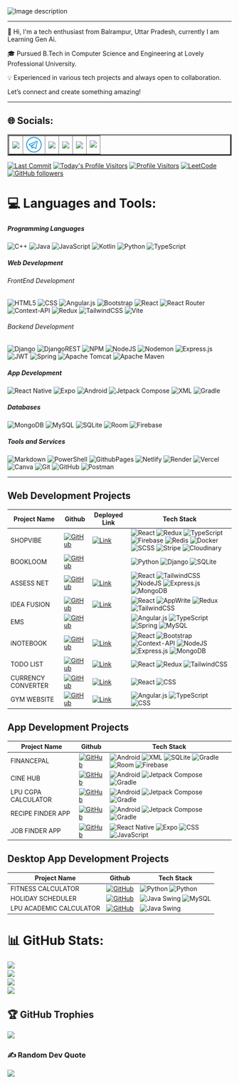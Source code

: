 
<img src="https://github.com/user-attachments/assets/86295a53-99e6-400f-ace4-ce49973570e3" alt="Image description" width="1020" height="350" />

---

👋 Hi, I'm a tech enthusiast from Balrampur, Uttar Pradesh, currently I am Learning Gen Ai.

🎓 Pursued B.Tech in Computer Science and Engineering at Lovely Professional University.

💡 Experienced in various tech projects and always open to collaboration.

Let’s connect and create something amazing!

---

## 🌐 Socials:
<table border="3" radius="20">
    <td><a href="https://wa.me/7237890715" target="_blank"> <img align="center" src="https://user-images.githubusercontent.com/74038190/235294019-40007353-6219-4ec5-b661-b3c35136dd0b.gif" width="45px" /> </a></td>
    <td><a href="https://t.me/Skp3214" target="_blank"> <img align="center" src="https://github.com/AkashSingh3031/AkashSingh3031/blob/main/images/Social%20Media/telegram(color).png" width="35px" /> </a></td>
    <td><a href="https://www.linkedin.com/in/skp3214/" target="_blank"> <img align="center" src="https://user-images.githubusercontent.com/74038190/235294012-0a55e343-37ad-4b0f-924f-c8431d9d2483.gif" width="45px" /> </a></td>
    <td><a href="https://www.instagram.com/skprajapati3215/" target="_blank"> <img align="center" src="https://user-images.githubusercontent.com/74038190/235294013-a33e5c43-a01c-43f6-b44d-a406d8b4ab75.gif" width="45px" /> </a></td>
    <td><a href="https://twitter.com/skp3214" target="_blank"> <img align="center" src="https://user-images.githubusercontent.com/74038190/235294011-b8074c31-9097-4a65-a594-4151b58743a8.gif" width="45px" /> </a></td>
    <td><a href="https://mail.google.com/mail/u/0/?fs=1&to=skprajapati3214@gmail.com&tf=cm" target="_blank">  <img src="https://img.icons8.com/?size=100&id=P7UIlhbpWzZm&format=png&color=000000" width="35px"/> </a></td>
</table>


[![Last Commit](https://custom-icon-badges.demolab.com/github/last-commit/skp3214/skp3214?style=plastic&logo=history)](https://github.com/skp3214/skp3214/commits/master)
[![Today's Profile Visitors](https://hits.sh/github.com/skp3214/skp3214.svg?view=today-total&label=Today's%20Profile%20View&extraCount=0&labelColor=fe3757&logo=github)](https://github.com/skp3214)
[![Profile Visitors](https://hits.sh/github.com/skp3214/skp3214.svg?label=Total%20Profile%20View&extraCount=0&color=fe3757&labelColor=bf11cc&logo=github)](https://github.com/Nilesh-0203)
[![LeetCode](https://img.shields.io/badge/dynamic/json?style=flat&labelColor=orange&logo=leetcode&logoColor=black&label=Solved&query=solvedOverTotal&url=https://leetcode-badge.vercel.app/api/users/skprajapati3214)](https://leetcode.com/skprajapati3214/)
[![GitHub followers](https://custom-icon-badges.demolab.com/github/followers/skp3214?style=social&logo=followers)](https://github.com/skp3214?tab=followers)

# 💻 Languages and Tools:

##### Programming Languages
![C++](https://img.shields.io/badge/c++-%2300599C.svg?style=for-the-badge&logo=c%2B%2B&logoColor=white)
![Java](https://img.shields.io/badge/java-%23ED8B00.svg?style=for-the-badge&logo=openjdk&logoColor=white) 
![JavaScript](https://img.shields.io/badge/javascript-%23323330.svg?style=for-the-badge&logo=javascript&logoColor=%23F7DF1E) 
![Kotlin](https://img.shields.io/badge/kotlin-%237F52FF.svg?style=for-the-badge&logo=kotlin&logoColor=white)
![Python](https://img.shields.io/badge/python-3670A0?style=for-the-badge&logo=python&logoColor=ffdd54) 
![TypeScript](https://img.shields.io/badge/typescript-%23007ACC.svg?style=for-the-badge&logo=typescript&logoColor=white) 

##### Web Development
###### FrontEnd Development
 ![HTML5](https://img.shields.io/badge/html5-%23E34F26.svg?style=for-the-badge&logo=html5&logoColor=white) 
![CSS](https://img.shields.io/badge/css3-%2300599C.svg?style=for-the-badge&logo=css3&logoColor=white) 
![Angular.js](https://img.shields.io/badge/angular.js-%23E23237.svg?style=for-the-badge&logo=angularjs&logoColor=white) 
![Bootstrap](https://img.shields.io/badge/bootstrap-%238511FA.svg?style=for-the-badge&logo=bootstrap&logoColor=white) 
 ![React](https://img.shields.io/badge/react-%2320232a.svg?style=for-the-badge&logo=react&logoColor=%2361DAFB) 
 ![React Router](https://img.shields.io/badge/React_Router-CA4245?style=for-the-badge&logo=react-router&logoColor=white) 
 ![Context-API](https://img.shields.io/badge/Context--Api-000000?style=for-the-badge&logo=react)
 ![Redux](https://img.shields.io/badge/redux-%23593d88.svg?style=for-the-badge&logo=redux&logoColor=white)
 ![TailwindCSS](https://img.shields.io/badge/tailwindcss-%2338B2AC.svg?style=for-the-badge&logo=tailwind-css&logoColor=white) 
 ![Vite](https://img.shields.io/badge/vite-%23646CFF.svg?style=for-the-badge&logo=vite&logoColor=white)

###### Backend Development
 ![Django](https://img.shields.io/badge/django-%23092E20.svg?style=for-the-badge&logo=django&logoColor=white) 
 ![DjangoREST](https://img.shields.io/badge/DJANGO-REST-ff1709?style=for-the-badge&logo=django&logoColor=white&color=ff1709&labelColor=gray)
 ![NPM](https://img.shields.io/badge/NPM-%23CB3837.svg?style=for-the-badge&logo=npm&logoColor=white) 
 ![NodeJS](https://img.shields.io/badge/node.js-6DA55F?style=for-the-badge&logo=node.js&logoColor=white) 
 ![Nodemon](https://img.shields.io/badge/NODEMON-%23323330.svg?style=for-the-badge&logo=nodemon&logoColor=%BBDEAD)
 ![Express.js](https://img.shields.io/badge/express.js-%23404d59.svg?style=for-the-badge&logo=express&logoColor=%2361DAFB)
 ![JWT](https://img.shields.io/badge/JWT-black?style=for-the-badge&logo=JSON%20web%20tokens)
  ![Spring](https://img.shields.io/badge/spring-%236DB33F.svg?style=for-the-badge&logo=spring&logoColor=white)  ![Apache Tomcat](https://img.shields.io/badge/apache%20tomcat-%23F8DC75.svg?style=for-the-badge&logo=apache-tomcat&logoColor=black) ![Apache Maven](https://img.shields.io/badge/Apache%20Maven-C71A36?style=for-the-badge&logo=Apache%20Maven&logoColor=white)

##### App Development
 ![React Native](https://img.shields.io/badge/react_native-%2320232a.svg?style=for-the-badge&logo=react&logoColor=%2361DAFB) 
  ![Expo](https://img.shields.io/badge/expo-1C1E24?style=for-the-badge&logo=expo&logoColor=#D04A37)
  ![Android](https://img.shields.io/badge/Android-38b000.svg?style=for-the-badge&logo=Android&logoColor=white)
  ![Jetpack Compose](https://img.shields.io/badge/jetpack-compose-3772ff.svg?style=for-the-badge&logo=jetpack-compose&logoColor=70e000)
![XML](https://img.shields.io/badge/xml-pink.svg?style=for-the-badge&logo=XML&logoColor=white)
  ![Gradle](https://img.shields.io/badge/Gradle-02303A.svg?style=for-the-badge&logo=Gradle&logoColor=white)

##### Databases
![MongoDB](https://img.shields.io/badge/MongoDB-%234ea94b.svg?style=for-the-badge&logo=mongodb&logoColor=white) ![MySQL](https://img.shields.io/badge/mysql-4479A1.svg?style=for-the-badge&logo=mysql&logoColor=white) ![SQLite](https://img.shields.io/badge/sqlite-%2307405e.svg?style=for-the-badge&logo=sqlite&logoColor=white) ![Room](https://img.shields.io/badge/room-%23F24E1E.svg?style=for-the-badge&logo=room&logoColor=white) ![Firebase](https://img.shields.io/badge/firebase-a08021?style=for-the-badge&logo=firebase&logoColor=ffcd34)

##### Tools and Services
 ![Markdown](https://img.shields.io/badge/markdown-%23000000.svg?style=for-the-badge&logo=markdown&logoColor=white) ![PowerShell](https://img.shields.io/badge/PowerShell-%235391FE.svg?style=for-the-badge&logo=powershell&logoColor=white) ![GithubPages](https://img.shields.io/badge/github%20pages-121013?style=for-the-badge&logo=github&logoColor=white) ![Netlify](https://img.shields.io/badge/netlify-%23000000.svg?style=for-the-badge&logo=netlify&logoColor=#00C7B7) ![Render](https://img.shields.io/badge/Render-%46E3B7.svg?style=for-the-badge&logo=render&logoColor=white) ![Vercel](https://img.shields.io/badge/vercel-%23000000.svg?style=for-the-badge&logo=vercel&logoColor=white)    ![Canva](https://img.shields.io/badge/Canva-%2300C4CC.svg?style=for-the-badge&logo=Canva&logoColor=white) ![Git](https://img.shields.io/badge/git-%23F05033.svg?style=for-the-badge&logo=git&logoColor=white) ![GitHub](https://img.shields.io/badge/github-%23121011.svg?style=for-the-badge&logo=github&logoColor=white)  ![Postman](https://img.shields.io/badge/Postman-FF6C37?style=for-the-badge&logo=postman&logoColor=white)

----

## Web Development Projects

| Project Name |Github | Deployed Link | Tech Stack| 
|---------------|---------------|---------------|---------------|
|SHOPVIBE | [![GitHub](https://img.shields.io/badge/github%20Repo-%23121011.svg?style=for-the-badge&logo=github&logoColor=white)](https://github.com/skp3214/ShopVibe.git)  | [![Link](https://img.shields.io/badge/Click%20Here-%235391FE.svg?style=for-the-badge&logo=powershell&logoColor=white)](https://shopvibeupgrade.netlify.app/)  | ![React](https://img.shields.io/badge/react-%2320232a.svg?style=for-the-badge&logo=react&logoColor=%2361DAFB)  ![Redux](https://img.shields.io/badge/redux%20toolkit-%23593d88.svg?style=for-the-badge&logo=redux&logoColor=white) ![TypeScript](https://img.shields.io/badge/typescript-%23007ACC.svg?style=for-the-badge&logo=typescript&logoColor=white) ![Firebase](https://img.shields.io/badge/firebase-a08021?style=for-the-badge&logo=firebase&logoColor=ffcd34) ![Redis](https://img.shields.io/badge/redis-%23DD0031.svg?style=for-the-badge&logo=redis&logoColor=white) ![Docker](https://img.shields.io/badge/docker-%230db7ed.svg?style=for-the-badge&logo=docker&logoColor=white) ![SCSS](https://img.shields.io/badge/scss-%DD88CF.svg?style=for-the-badge&logo=scss&logoColor=white) ![Stripe](https://img.shields.io/badge/stripe-%23593d88.svg?style=for-the-badge&logo=stripe&logoColor=white) ![Cloudinary](https://img.shields.io/badge/cloudinary-%2300599C.svg?style=for-the-badge&logo=cloudinary&logoColor=white)|
|BOOKLOOM | [![GitHub](https://img.shields.io/badge/github%20Repo-%23121011.svg?style=for-the-badge&logo=github&logoColor=white)](https://github.com/skp3214/BookLoom.git)  |   |![Python](https://img.shields.io/badge/python-3670A0?style=for-the-badge&logo=python&logoColor=ffdd54)  ![Django](https://img.shields.io/badge/django-%23092E20.svg?style=for-the-badge&logo=django&logoColor=white)  ![SQLite](https://img.shields.io/badge/sqlite-%2307405e.svg?style=for-the-badge&logo=sqlite&logoColor=white)|
|ASSESS NET | [![GitHub](https://img.shields.io/badge/github%20Repo-%23121011.svg?style=for-the-badge&logo=github&logoColor=white)](https://github.com/skp3214/AssessNet-CipherSchools.git)  | [![Link](https://img.shields.io/badge/Click%20Here-%235391FE.svg?style=for-the-badge&logo=powershell&logoColor=white)](https://assessnet.vercel.app/)  | ![React](https://img.shields.io/badge/react-%2320232a.svg?style=for-the-badge&logo=react&logoColor=%2361DAFB) ![TailwindCSS](https://img.shields.io/badge/tailwindcss-%2338B2AC.svg?style=for-the-badge&logo=tailwind-css&logoColor=white)  ![NodeJS](https://img.shields.io/badge/node.js-6DA55F?style=for-the-badge&logo=node.js&logoColor=white)  ![Express.js](https://img.shields.io/badge/express.js-%23404d59.svg?style=for-the-badge&logo=express&logoColor=%2361DAFB) ![MongoDB](https://img.shields.io/badge/MongoDB-%234ea94b.svg?style=for-the-badge&logo=mongodb&logoColor=white)|
|IDEA FUSION | [![GitHub](https://img.shields.io/badge/github%20Repo-%23121011.svg?style=for-the-badge&logo=github&logoColor=white)](https://github.com/skp3214/IdeaFusion.git)  | [![Link](https://img.shields.io/badge/Click%20Here-%235391FE.svg?style=for-the-badge&logo=powershell&logoColor=white)](https://ideafusion.vercel.app/)  | ![React](https://img.shields.io/badge/react-%2320232a.svg?style=for-the-badge&logo=react&logoColor=%2361DAFB) ![AppWrite](https://img.shields.io/badge/appwrite-f72585?style=for-the-badge&logo=appwrite&logoColor=white)  ![Redux](https://img.shields.io/badge/redux%20toolkit-%23593d88.svg?style=for-the-badge&logo=redux&logoColor=white) ![TailwindCSS](https://img.shields.io/badge/tailwindcss-%2338B2AC.svg?style=for-the-badge&logo=tailwind-css&logoColor=white)|
|EMS | [![GitHub](https://img.shields.io/badge/github%20Repo-%23121011.svg?style=for-the-badge&logo=github&logoColor=white)](https://github.com/skp3214/EMS.git)  |   | ![Angular.js](https://img.shields.io/badge/angular.js-%23E23237.svg?style=for-the-badge&logo=angularjs&logoColor=white) ![TypeScript](https://img.shields.io/badge/typescript-%23007ACC.svg?style=for-the-badge&logo=typescript&logoColor=white)   ![Spring](https://img.shields.io/badge/spring%20Boot-%236DB33F.svg?style=for-the-badge&logo=spring&logoColor=white) ![MySQL](https://img.shields.io/badge/mysql-4479A1.svg?style=for-the-badge&logo=mysql&logoColor=white)|
|iNOTEBOOK | [![GitHub](https://img.shields.io/badge/github%20Repo-%23121011.svg?style=for-the-badge&logo=github&logoColor=white)](https://github.com/skp3214/iNoteBook.git)  | [![Link](https://img.shields.io/badge/Click%20Here-%235391FE.svg?style=for-the-badge&logo=powershell&logoColor=white)](https://inotebook-live.vercel.app/)  | ![React](https://img.shields.io/badge/react-%2320232a.svg?style=for-the-badge&logo=react&logoColor=%2361DAFB) ![Bootstrap](https://img.shields.io/badge/bootstrap-%238511FA.svg?style=for-the-badge&logo=bootstrap&logoColor=white)  ![Context-API](https://img.shields.io/badge/Context--Api-000000?style=for-the-badge&logo=react)  ![NodeJS](https://img.shields.io/badge/node.js-6DA55F?style=for-the-badge&logo=node.js&logoColor=white)  ![Express.js](https://img.shields.io/badge/express.js-%23404d59.svg?style=for-the-badge&logo=express&logoColor=%2361DAFB) ![MongoDB](https://img.shields.io/badge/MongoDB-%234ea94b.svg?style=for-the-badge&logo=mongodb&logoColor=white)|
|TODO LIST | [![GitHub](https://img.shields.io/badge/github%20Repo-%23121011.svg?style=for-the-badge&logo=github&logoColor=white)](https://github.com/skp3214/redux-toolkit-todo-list.git)  | [![Link](https://img.shields.io/badge/Click%20Here-%235391FE.svg?style=for-the-badge&logo=powershell&logoColor=white)](https://skp3214-todo-list.vercel.app/)  | ![React](https://img.shields.io/badge/react-%2320232a.svg?style=for-the-badge&logo=react&logoColor=%2361DAFB)  ![Redux](https://img.shields.io/badge/redux%20Toolkit-%23593d88.svg?style=for-the-badge&logo=redux&logoColor=white) ![TailwindCSS](https://img.shields.io/badge/tailwindcss-%2338B2AC.svg?style=for-the-badge&logo=tailwind-css&logoColor=white)|
|CURRENCY CONVERTER | [![GitHub](https://img.shields.io/badge/github%20Repo-%23121011.svg?style=for-the-badge&logo=github&logoColor=white)](https://github.com/skp3214/currency-converter.git)  | [![Link](https://img.shields.io/badge/Click%20Here-%235391FE.svg?style=for-the-badge&logo=powershell&logoColor=white)](https://currency-converter-react-js-eight.vercel.app/)  | ![React](https://img.shields.io/badge/react-%2320232a.svg?style=for-the-badge&logo=react&logoColor=%2361DAFB) ![CSS](https://img.shields.io/badge/css3-%2300599C.svg?style=for-the-badge&logo=css3&logoColor=white)|
|GYM WEBSITE | [![GitHub](https://img.shields.io/badge/github%20Repo-%23121011.svg?style=for-the-badge&logo=github&logoColor=white)](https://github.com/skp3214/GymWebsite-AngularJs.git)  | [![Link](https://img.shields.io/badge/Click%20Here-%235391FE.svg?style=for-the-badge&logo=powershell&logoColor=white)](https://anydayfitness.netlify.app/)|![Angular.js](https://img.shields.io/badge/angular.js-%23E23237.svg?style=for-the-badge&logo=angularjs&logoColor=white) ![TypeScript](https://img.shields.io/badge/typescript-%23007ACC.svg?style=for-the-badge&logo=typescript&logoColor=white) ![CSS](https://img.shields.io/badge/css3-%2300599C.svg?style=for-the-badge&logo=css3&logoColor=white)|




## App Development Projects

| Project Name |Github | Tech Stack| 
|---------------|---------------|---------------|
|FINANCEPAL | [![GitHub](https://img.shields.io/badge/github%20Repo-%23121011.svg?style=for-the-badge&logo=github&logoColor=white)](https://github.com/skp3214/FinancePal.git)  |   ![Android](https://img.shields.io/badge/Android-38b000.svg?style=for-the-badge&logo=Android&logoColor=white) ![XML](https://img.shields.io/badge/xml-pink.svg?style=for-the-badge&logo=XML&logoColor=white) ![SQLite](https://img.shields.io/badge/sqlite-%2307405e.svg?style=for-the-badge&logo=sqlite&logoColor=white)  ![Gradle](https://img.shields.io/badge/Gradle-02303A.svg?style=for-the-badge&logo=Gradle&logoColor=white)![Room](https://img.shields.io/badge/room-%23F24E1E.svg?style=for-the-badge&logo=room&logoColor=white) ![Firebase](https://img.shields.io/badge/firebase-a08021?style=for-the-badge&logo=firebase&logoColor=ffcd34)|
|CINE HUB | [![GitHub](https://img.shields.io/badge/github%20Repo-%23121011.svg?style=for-the-badge&logo=github&logoColor=white)](https://github.com/skp3214/CineHub.git)  |   ![Android](https://img.shields.io/badge/Android-38b000.svg?style=for-the-badge&logo=Android&logoColor=white)   ![Jetpack Compose](https://img.shields.io/badge/jetpack-compose-3772ff.svg?style=for-the-badge&logo=jetpack-compose&logoColor=70e000)   ![Gradle](https://img.shields.io/badge/Gradle-02303A.svg?style=for-the-badge&logo=Gradle&logoColor=white)|
|LPU CGPA CALCULATOR | [![GitHub](https://img.shields.io/badge/github%20Repo-%23121011.svg?style=for-the-badge&logo=github&logoColor=white)](https://github.com/skp3214/LPUCgpaCalc-JetpackComposeProject.git)  |   ![Android](https://img.shields.io/badge/Android-38b000.svg?style=for-the-badge&logo=Android&logoColor=white)   ![Jetpack Compose](https://img.shields.io/badge/jetpack-compose-3772ff.svg?style=for-the-badge&logo=jetpack-compose&logoColor=70e000)   ![Gradle](https://img.shields.io/badge/Gradle-02303A.svg?style=for-the-badge&logo=Gradle&logoColor=white)|
|RECIPE FINDER APP | [![GitHub](https://img.shields.io/badge/github%20Repo-%23121011.svg?style=for-the-badge&logo=github&logoColor=white)](https://github.com/skp3214/RecipeFinderApp.git)  |   ![Android](https://img.shields.io/badge/Android-38b000.svg?style=for-the-badge&logo=Android&logoColor=white)   ![Jetpack Compose](https://img.shields.io/badge/jetpack-compose-3772ff.svg?style=for-the-badge&logo=jetpack-compose&logoColor=70e000)   ![Gradle](https://img.shields.io/badge/Gradle-02303A.svg?style=for-the-badge&logo=Gradle&logoColor=white)|
|JOB FINDER APP | [![GitHub](https://img.shields.io/badge/github%20Repo-%23121011.svg?style=for-the-badge&logo=github&logoColor=white)](https://github.com/skp3214/Job-Finder-App.git)  |  ![React Native](https://img.shields.io/badge/react_native-%2320232a.svg?style=for-the-badge&logo=react&logoColor=%2361DAFB)   ![Expo](https://img.shields.io/badge/expo-1C1E24?style=for-the-badge&logo=expo&logoColor=#D04A37) ![CSS](https://img.shields.io/badge/css3-%2300599C.svg?style=for-the-badge&logo=css3&logoColor=white) ![JavaScript](https://img.shields.io/badge/javascript-%23323330.svg?style=for-the-badge&logo=javascript&logoColor=%23F7DF1E)|

## Desktop App Development Projects

| Project Name |Github | Tech Stack| 
|---------------|---------------|---------------|
|FITNESS CALCULATOR | [![GitHub](https://img.shields.io/badge/github%20Repo-%23121011.svg?style=for-the-badge&logo=github&logoColor=white)](https://github.com/skp3214/FitnessCalculator.git)  | ![Python](https://img.shields.io/badge/python-3670A0?style=for-the-badge&logo=python&logoColor=ffdd54) ![Python](https://img.shields.io/badge/tkinter-1b263b.svg?style=for-the-badge&logo=python&logoColor=white)|
|HOLIDAY SCHEDULER | [![GitHub](https://img.shields.io/badge/github%20Repo-%23121011.svg?style=for-the-badge&logo=github&logoColor=white)](https://github.com/skp3214/HolidayScheduler.git)  |![Java Swing](https://img.shields.io/badge/java-Swing-0077b6.svg?style=for-the-badge&logo=openjdk&logoColor=white) ![MySQL](https://img.shields.io/badge/mysql-4479A1.svg?style=for-the-badge&logo=mysql&logoColor=white) |
|LPU ACADEMIC CALCULATOR | [![GitHub](https://img.shields.io/badge/github%20Repo-%23121011.svg?style=for-the-badge&logo=github&logoColor=white)](https://github.com/skp3214/LPUAcademicCalculator.git)  |![Java Swing](https://img.shields.io/badge/java-Swing-0077b6.svg?style=for-the-badge&logo=openjdk&logoColor=white) |

# 📊 GitHub Stats:
![](https://github-readme-stats.vercel.app/api?username=skp3214&theme=flag-india&hide_border=false&include_all_commits=false&count_private=false)<br/>
![](https://github-readme-stats.vercel.app/api?username=skp3214&theme=flag-india&hide_border=false&include_all_commits=true&count_private=true)<br/>
![](https://github-readme-streak-stats.herokuapp.com/?user=skp3214&theme=flag-india&hide_border=false)<br/>
![](https://github-readme-stats.vercel.app/api/top-langs/?username=skp3214&theme=flag-india&hide_border=false&include_all_commits=false&count_private=false&layout=compact)

## 🏆 GitHub Trophies
![](https://github-profile-trophy.vercel.app/?username=skp3214&theme=dark&no-frame=false&no-bg=false&margin-w=4)

### ✍️ Random Dev Quote
![](https://quotes-github-readme.vercel.app/api?type=horizontal&theme=light)



